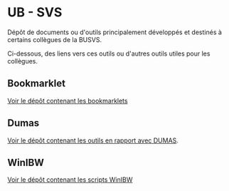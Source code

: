 # UB - SVS

Dépôt de documents ou d'outils principalement développés et destinés à certains collègues de la BUSVS.

Ci-dessous, des liens vers ces outils ou d'autres outils utiles pour les collègues.

## Bookmarklet

[Voir le dépôt contenant les bookmarklets](/../../../bookmarklet)

## Dumas

[Voir le dépôt contenant les outils en rapport avec DUMAS](dumas).

## WinIBW

[Voir le dépôt contenant les scripts WinIBW](/../../../WinIBW)
